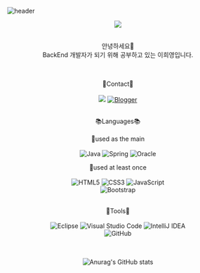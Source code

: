 ![header](https://capsule-render.vercel.app/api?type=venom&color=auto&height=300&section=header&text=%20HeeYeong's-GitHub&fontSize=90)

<div align="center">
  <a href="https://hits.seeyoufarm.com"><img src="https://hits.seeyoufarm.com/api/count/incr/badge.svg?url=https%3A%2F%2Fgithub.com%2FHeeYeong91&count_bg=%23E694EF&title_bg=%23E45FF5&icon=iconify.svg&icon_color=%23FFFFFF&title=hits&edge_flat=false"/></a> <br />
  <br />
  
  안녕하세요👋 <br />
  BackEnd 개발자가 되기 위해 공부하고 있는 이희영입니다. <br />
  <br />
  <br />
  
  📧Contact📧 <br />
  <br />
  <a href="mailto:gmldud5659@naver.com" target="_blank"><img src="https://img.shields.io/badge/gmldud5659@naver.com-03C75A?style=flat&logo=Naver&logoColor=white"></a>
  <a href="https://coding-guil.tistory.com/" target="_blank">![Blogger](https://img.shields.io/badge/Blog-FF5722?style=flat&logo=Tistory&logoColor=white)</a> <br />
  <br />

  📚Languages📚 <br />
  <br />
  📌used as the main <br />
  <br />
  ![Java](https://img.shields.io/badge/java-%23ED8B00.svg?style=for-the-badge&logo=openjdk&logoColor=white)
  ![Spring](https://img.shields.io/badge/springboot-%236DB33F.svg?style=for-the-badge&logo=springboot&logoColor=white)
  ![Oracle](https://img.shields.io/badge/Oracle%20sql-F80000?style=for-the-badge&logo=oracle&logoColor=white)

  📌used at least once <br />
  <br />
  ![HTML5](https://img.shields.io/badge/html5-%23E34F26.svg?style=for-the-badge&logo=html5&logoColor=white)
  ![CSS3](https://img.shields.io/badge/css3-%231572B6.svg?style=for-the-badge&logo=css3&logoColor=white)
  ![JavaScript](https://img.shields.io/badge/javascript-%23323330.svg?style=for-the-badge&logo=javascript&logoColor=%23F7DF1E)
  <br />
  ![Bootstrap](https://img.shields.io/badge/bootstrap-%238511FA.svg?style=for-the-badge&logo=bootstrap&logoColor=white)
  <br />
  <br />
  
  🔨Tools🔨 <br />
  <br />
  ![Eclipse](https://img.shields.io/badge/Eclipse-FE7A16.svg?style=for-the-badge&logo=Eclipse&logoColor=white)
  ![Visual Studio Code](https://img.shields.io/badge/VS%20Code-0078d7.svg?style=for-the-badge&logo=visual-studio-code&logoColor=white)
  ![IntelliJ IDEA](https://img.shields.io/badge/IntelliJ-000000.svg?style=for-the-badge&logo=intellij-idea&logoColor=white)
  <br />
  ![GitHub](https://img.shields.io/badge/github-%23121011.svg?style=for-the-badge&logo=github&logoColor=white)
  <br />
  <br />
  <br />
  
  ![Anurag's GitHub stats](https://github-readme-stats.vercel.app/api?username=HeeYeong91&show_icons=true&theme=dark)
</div>

<!--
**HeeYeong91/HeeYeong91** is a ✨ _special_ ✨ repository because its `README.md` (this file) appears on your GitHub profile.

Here are some ideas to get you started:

- 🔭 I’m currently working on ...
- 🌱 I’m currently learning ...
- 👯 I’m looking to collaborate on ...
- 🤔 I’m looking for help with ...
- 💬 Ask me about ...
- 📫 How to reach me: ...
- 😄 Pronouns: ...
- ⚡ Fun fact: ...
-->
